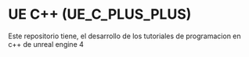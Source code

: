 # UE C++ (UE_C_PLUS_PLUS)

Este repositorio tiene, el desarrollo de los tutoriales de programacion en c++ de unreal engine 4

